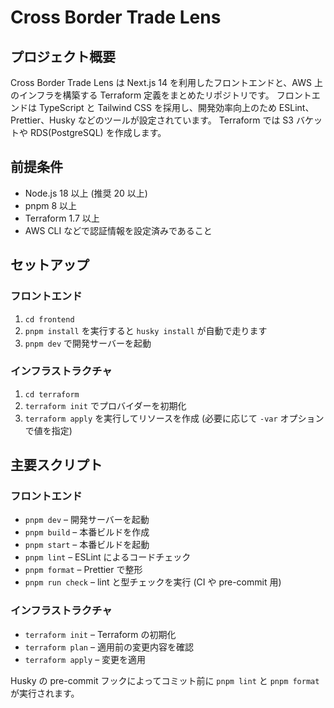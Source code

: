 # Cross Border Trade Lens

## プロジェクト概要
Cross Border Trade Lens は Next.js 14 を利用したフロントエンドと、AWS 上のインフラを構築する Terraform 定義をまとめたリポジトリです。
フロントエンドは TypeScript と Tailwind CSS を採用し、開発効率向上のため ESLint、Prettier、Husky などのツールが設定されています。
Terraform では S3 バケットや RDS(PostgreSQL) を作成します。

## 前提条件
- Node.js 18 以上 (推奨 20 以上)
- pnpm 8 以上
- Terraform 1.7 以上
- AWS CLI などで認証情報を設定済みであること

## セットアップ
### フロントエンド
1. `cd frontend`
2. `pnpm install` を実行すると `husky install` が自動で走ります
3. `pnpm dev` で開発サーバーを起動

### インフラストラクチャ
1. `cd terraform`
2. `terraform init` でプロバイダーを初期化
3. `terraform apply` を実行してリソースを作成 (必要に応じて `-var` オプションで値を指定)

## 主要スクリプト
### フロントエンド
- `pnpm dev` – 開発サーバーを起動
- `pnpm build` – 本番ビルドを作成
- `pnpm start` – 本番ビルドを起動
- `pnpm lint` – ESLint によるコードチェック
- `pnpm format` – Prettier で整形
- `pnpm run check` – lint と型チェックを実行 (CI や pre-commit 用)

### インフラストラクチャ
- `terraform init` – Terraform の初期化
- `terraform plan` – 適用前の変更内容を確認
- `terraform apply` – 変更を適用

Husky の pre-commit フックによってコミット前に `pnpm lint` と `pnpm format` が実行されます。
